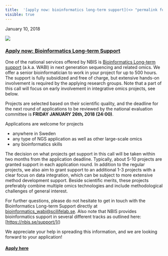 ```yaml
---
title:  '[apply now: bioinformatics long-term support](<> "permalink for apply now: bioinformatics long-term support")'
visible: true
---
```

    

January 10, 2018

[![](/assets/img/logos/icon-share-twitter.png)](<https://twitter.com/share?url=https://nbis.se/news/2018/01/10/lts/> "Tweet it!")

###  [Apply now: Bioinformatics Long-term Support](<> "Permalink for Apply now: Bioinformatics Long-term Support")

One of the national services offered by NBIS is [Bioinformatics Long-term support](</support/longtermsupport.html>) (a.k.a. WABI) in next generation sequencing and related omics. We offer a senior bioinformatician to work in your project for up to 500 hours. The support is fully subsidized and free of charge, but extensive hands-on involvement is required by the applying research groups. Note that a part of this call will focus on early involvement in integrative omics projects, see below.

Projects are selected based on their scientific quality, and the deadline for the next round of applications to be reviewed by the national evaluation committee is **FRIDAY JANUARY 26th, 2018 (24:00)**.

Applications are welcome for projects

  * anywhere in Sweden
  * any type of NGS application as well as other large-scale omics
  * any bioinformatics skills



The decision on what projects get support in this call will be taken within two months from the application deadline. Typically, about 5-10 projects are granted support in each application round. In addition to the regular projects, we also aim to grant support to an additional 1-3 projects with a clear focus on data integration, which can be subject to more extensive method development support. Beside scientific merits, these projects preferably combine multiple omics technologies and include methodological challenges of general interest.

For further questions, please do not hesitate to get in touch with the Bioinformatics Long-term Support directly at bioinformatics_wabi@scilifelab.se. Also note that NBIS provides bioinformatics support in several different tracks as outlined here: [https://nbis.se/support/](</support>)

We appreciate your help in spreading this information, and we are looking forward to your application!

#### [Apply here](</support/supportform/index.php?form=longterm>)
